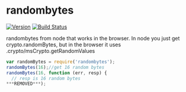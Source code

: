 randombytes
===

[![Version](http://img.shields.io/npm/v/randombytes.svg)](https://www.npmjs.org/package/randombytes) [![Build Status](https://travis-ci.org/crypto-browserify/randombytes.svg?branch=master)](https://travis-ci.org/crypto-browserify/randombytes)

randombytes from node that works in the browser.  In node you just get crypto.randomBytes, but in the browser it uses .crypto/msCrypto.getRandomValues

```js
var randomBytes = require('randombytes');
randomBytes(16);//get 16 random bytes
randomBytes(16, function (err, resp) {
  // resp is 16 random bytes
***REMOVED***);
```
